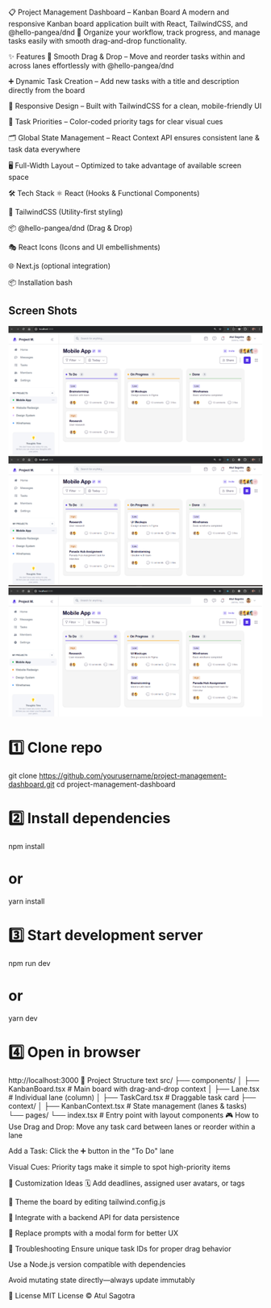 📋 Project Management Dashboard – Kanban Board
A modern and responsive Kanban board application built with React, TailwindCSS, and @hello-pangea/dnd 🚀
Organize your workflow, track progress, and manage tasks easily with smooth drag-and-drop functionality.

✨ Features
🔄 Smooth Drag & Drop – Move and reorder tasks within and across lanes effortlessly with @hello-pangea/dnd

➕ Dynamic Task Creation – Add new tasks with a title and description directly from the board

📱 Responsive Design – Built with TailwindCSS for a clean, mobile-friendly UI

🎯 Task Priorities – Color-coded priority tags for clear visual cues

🗂 Global State Management – React Context API ensures consistent lane & task data everywhere

🖥 Full-Width Layout – Optimized to take advantage of available screen space

🛠 Tech Stack
⚛ React (Hooks & Functional Components)

🎨 TailwindCSS (Utility-first styling)

📦 @hello-pangea/dnd (Drag & Drop)

🎭 React Icons (Icons and UI embellishments)

🌐 Next.js (optional integration)

📦 Installation
bash

## Screen Shots
![alt text](<Screenshot 2025-08-13 213902.png>)
![alt text](<Screenshot 2025-08-13 213957.png>)
![alt text](<Screenshot 2025-08-13 214031.png>)

# 1️⃣ Clone repo

git clone https://github.com/yourusername/project-management-dashboard.git
cd project-management-dashboard

# 2️⃣ Install dependencies

npm install

# or

yarn install

# 3️⃣ Start development server

npm run dev

# or

yarn dev

# 4️⃣ Open in browser

http://localhost:3000
📂 Project Structure
text
src/
├── components/
│ ├── KanbanBoard.tsx # Main board with drag-and-drop context
│ ├── Lane.tsx # Individual lane (column)
│ ├── TaskCard.tsx # Draggable task card
├── context/
│ ├── KanbanContext.tsx # State management (lanes & tasks)
└── pages/
└── index.tsx # Entry point with layout components
🎮 How to Use
Drag and Drop: Move any task card between lanes or reorder within a lane

Add a Task: Click the ➕ button in the "To Do" lane

Visual Cues: Priority tags make it simple to spot high-priority items

🎨 Customization Ideas
🗓 Add deadlines, assigned user avatars, or tags

🎨 Theme the board by editing tailwind.config.js

📡 Integrate with a backend API for data persistence

🧩 Replace prompts with a modal form for better UX

🐞 Troubleshooting
Ensure unique task IDs for proper drag behavior

Use a Node.js version compatible with dependencies

Avoid mutating state directly—always update immutably

📜 License
MIT License © Atul Sagotra
